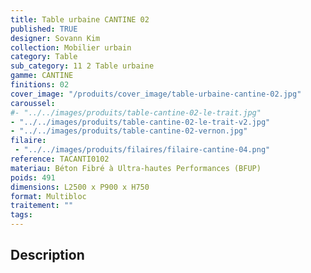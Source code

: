 ```yaml
---
title: Table urbaine CANTINE 02 
published: TRUE
designer: Sovann Kim
collection: Mobilier urbain
category: Table
sub_category: 11 2 Table urbaine
gamme: CANTINE
finitions: 02
cover_image: "/produits/cover_image/table-urbaine-cantine-02.jpg"
caroussel: 
#- "../../images/produits/table-cantine-02-le-trait.jpg"
- "../../images/produits/table-cantine-02-le-trait-v2.jpg"
- "../../images/produits/table-cantine-02-vernon.jpg"
filaire: 
 - "../../images/produits/filaires/filaire-cantine-04.png"
reference: TACANTI0102
materiau: Béton Fibré à Ultra-hautes Performances (BFUP)
poids: 491
dimensions: L2500 x P900 x H750
format: Multibloc
traitement: ""
tags: 
---
```


## Description
